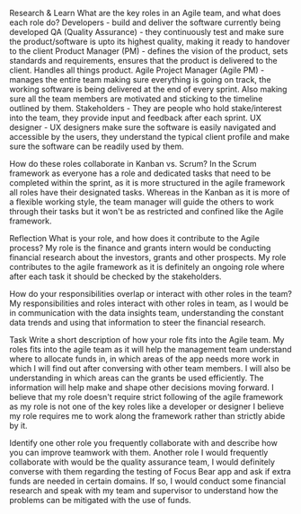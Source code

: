 Research & Learn
What are the key roles in an Agile team, and what does each role do?
Developers - build and deliver the software currently being developed
QA (Quality Assurance) - they continuously test and make sure the product/software is upto its highest quality, making it ready to handover to the client
Product Manager (PM) - defines the vision of the product, sets standards and requirements, ensures that the product is delivered to the client. Handles all things product.
Agile Project Manager (Agile PM) - manages the entire team making sure everything is going on track, the working software is being delivered at the end of every sprint. Also making sure all the team members are motivated and sticking to the timeline outlined by them.
Stakeholders - They are people who hold stake/interest into the team, they provide input and feedback after each sprint.
UX designer - UX designers make sure the software is easily navigated and accessible by the users, they understand the typical client profile and make sure the software can be readily used by them.

How do these roles collaborate in Kanban vs. Scrum?
In the Scrum framework as everyone has a role and dedicated tasks that need to be completed within the sprint, as it is more structured in the agile framework all roles have their designated tasks. Whereas in the Kanban as it is more of a flexible working style, the team manager will guide the others to work through their tasks but it won't be as restricted and confined like the Agile framework.

Reflection
What is your role, and how does it contribute to the Agile process?
My role is the finance and grants intern would be conducting financial research about the investors, grants and other prospects. My role contributes to the agile framework as it is definitely an ongoing role where after each task it should be checked by the stakeholders.

How do your responsibilities overlap or interact with other roles in the team?
My responsibilities and roles interact with other roles in team, as I would be in communication with the data insights team, understanding the constant data trends and using that information to steer the financial research.

Task
Write a short description of how your role fits into the Agile team.
My roles fits into the agile team as it will help the management team understand where to allocate funds in, in which areas of the app needs more work in which I will find out after conversing with other team members. I will also be understanding in which areas can the grants be used efficiently. The information will help make and shape other decisions moving forward. I believe that my role doesn't require strict following of the agile framework as my role is not one of the key roles like a developer or designer I believe my role requires me to work along the framework rather than strictly abide by it.

Identify one other role you frequently collaborate with and describe how you can improve teamwork with them.
Another role I would frequently collaborate with would be the quality assurance team, I would definitely converse with them regarding the testing of Focus Bear app and ask if extra funds are needed in certain domains. If so, I would conduct some financial research and speak with my team and supervisor to understand how the problems can be mitigated with the use of funds. 